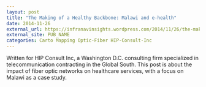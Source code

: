 ```yaml
---
layout: post
title: "The Making of a Healthy Backbone: Malawi and e-health"
date: 2014-11-26
external_url: https://infranavinsights.wordpress.com/2014/11/26/the-making-of-a-healthy-backbone-malawi-and-e-health/
external_site: PUB_NAME
categories: Carto Mapping Optic-Fiber HIP-Consult-Inc
---
```

Written for HIP Consult Inc, a Washington D.C. consulting firm specialized in telecommunication contracting in the Global South. This post is about the impact of fiber optic networks on healthcare services, with a focus on Malawi as a case study.